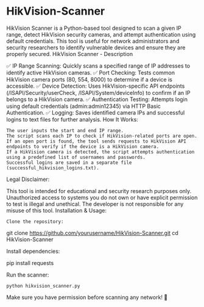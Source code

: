 # HikVision-Scanner
HikVision Scanner is a Python-based tool designed to scan a given IP range, detect HikVision security cameras, and attempt authentication using default credentials. This tool is useful for network administrators and security researchers to identify vulnerable devices and ensure they are properly secured.
HikVision Scanner - Description

✅ IP Range Scanning: Quickly scans a specified range of IP addresses to identify active HikVision cameras.
✅ Port Checking: Tests common HikVision camera ports (80, 554, 8000) to determine if a device is accessible.
✅ Device Detection: Uses HikVision-specific API endpoints (/ISAPI/Security/userCheck, /ISAPI/System/deviceInfo) to confirm if an IP belongs to a HikVision camera.
✅ Authentication Testing: Attempts login using default credentials (admin:admin12345) via HTTP Basic Authentication.
✅ Logging: Saves identified camera IPs and successful logins to text files for further analysis.
How It Works:

    The user inputs the start and end IP range.
    The script scans each IP to check if HikVision-related ports are open.
    If an open port is found, the tool sends requests to HikVision API endpoints to verify if the device is a HikVision camera.
    If a HikVision camera is detected, the script attempts authentication using a predefined list of usernames and passwords.
    Successful logins are saved in a separate file (successful_hikvision_logins.txt).

Legal Disclaimer:

This tool is intended for educational and security research purposes only. Unauthorized access to systems you do not own or have explicit permission to test is illegal and unethical. The developer is not responsible for any misuse of this tool.
Installation & Usage:

    Clone the repository:

git clone https://github.com/yourusername/HikVision-Scanner.git
cd HikVision-Scanner

Install dependencies:

pip install requests

Run the scanner:

    python hikvision_scanner.py

Make sure you have permission before scanning any network! 🚀
